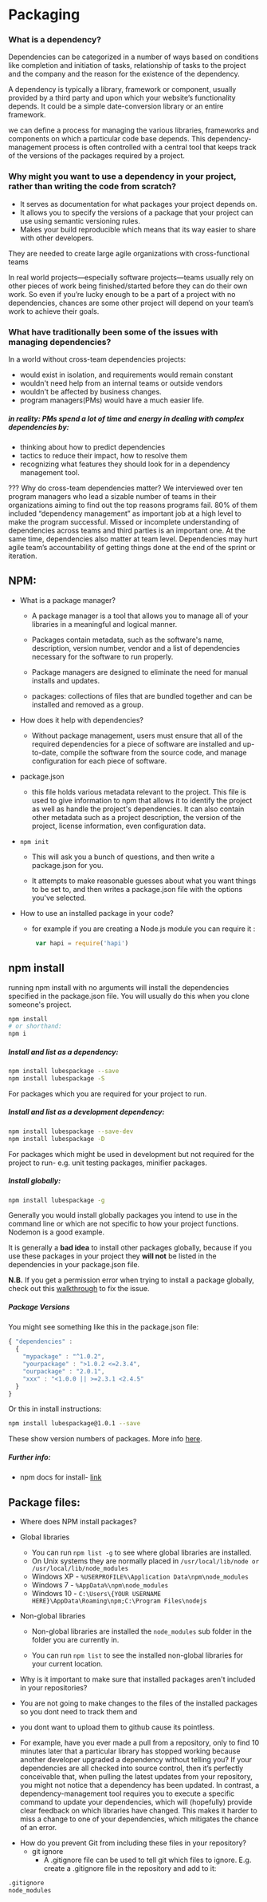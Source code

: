 # Packaging

### What is a dependency?
Dependencies can be categorized in a number of ways based on conditions like completion and initiation of tasks, relationship of tasks to the project and the company and the reason for the existence of the dependency.

A dependency is typically a library, framework or component, usually provided by a third party and upon which your website’s functionality depends. It could be a simple date-conversion library or an entire framework.

we can define a process for managing the various libraries, frameworks and components on which a particular code base depends. This dependency-management process is often controlled with a central tool that keeps track of the versions of the packages required by a project.


### Why might you want to use a dependency in your project, rather than writing the code from scratch?
* It serves as documentation for what packages your project depends on.
* It allows you to specify the versions of a package that your project can use using semantic versioning rules.
* Makes your build reproducible which means that its way easier to share with other developers.

They are needed to create large agile organizations with cross-functional teams

In real world projects—especially software projects—teams usually rely on other pieces of work being finished/started before they can do their own work. So even if you’re lucky enough to be a part of a project with no dependencies, chances are some other project will depend on your team’s work to achieve their goals.


### What have traditionally been some of the issues with managing dependencies?
In a world without cross-team dependencies projects:
* would exist in isolation, and requirements would remain constant
* wouldn't need help from an internal teams or outside vendors
* wouldn't be affected by business changes.
* program managers(PMs) would have a much easier life.

##### in reality: PMs spend a lot of time and energy in dealing with complex dependencies by:
* thinking about how to predict dependencies
* tactics to reduce their impact, how to resolve them
* recognizing what features they should look for in a dependency management tool.

???
Why do cross-team dependencies matter?
We interviewed over ten program managers who lead a sizable number of teams in their organizations aiming to find out the top reasons programs fail. 80% of them included “dependency management” as important job at a high level to make the program successful. Missed or incomplete understanding of dependencies across teams and third parties is an important one. At the same time, dependencies also matter at team level. Dependencies may hurt agile team’s accountability of getting things done at the end of the sprint or iteration.


## NPM:
 * What is a package manager?

   - A package manager is a tool that allows you to manage all of your libraries in a meaningful and logical manner.

   - Packages contain metadata, such as the software's name, description, version number, vendor and a list of dependencies necessary for the software to run properly.

   - Package managers are designed to eliminate the need for manual installs and updates.
   - packages: collections of files that are bundled together and can be installed and removed as a group.

 * How does it help with dependencies?

   - Without package management, users must ensure that all of the required dependencies for a piece of software are installed and up-to-date, compile the software from the source code, and manage configuration for each piece of software.


 * package.json

   - this file holds various metadata relevant to the project. This file is used to give information to npm that allows it to identify the project as well as handle the project's dependencies. It can also contain other metadata such as a project description, the version of the project, license information, even configuration data.


 * `npm init`

   - This will ask you a bunch of questions, and then write a package.json for you.

   - It attempts to make reasonable guesses about what you want things to be set to, and then writes a package.json file with the options you've selected.

 * How to use an installed package in your code?

   - for example if you are creating a Node.js module you can require it :

     ``` js
      var hapi = require('hapi')
      ```


## npm install
running npm install with no arguments will install the dependencies specified in the package.json file. You will usually do this when you clone someone's project.
```bash
npm install
# or shorthand:
npm i
```

##### Install and list as a dependency:
```bash
npm install lubespackage --save
npm install lubespackage -S
```
For packages which you are required for your project to run.


##### Install and list as a development dependency:
```bash
npm install lubespackage --save-dev
npm install lubespackage -D
```
For packages which might be used in development but not required for the project to run- e.g. unit testing packages, minifier packages.

##### Install globally:
```bash
npm install lubespackage -g
```
Generally you would install globally packages you intend to use in the command line or which are not specific to how your project functions. Nodemon is a good example.

It is generally a __bad idea__ to install other packages globally, because if you use these packages in your project they __will not__ be listed in the dependencies in your package.json file.

__N.B.__ If you get a permission error when trying to install a package globally, check out this [walkthrough](https://docs.npmjs.com/getting-started/fixing-npm-permissions) to fix the issue.

##### Package Versions
You might see something like this in the package.json file:
```js
{ "dependencies" :
  {
    "mypackage" : "^1.0.2",
    "yourpackage" : ">1.0.2 <=2.3.4",
    "ourpackage" : "2.0.1",
    "xxx" : "<1.0.0 || >=2.3.1 <2.4.5"
  }
}
```
Or this in install instructions:
```bash
npm install lubespackage@1.0.1 --save
```

These show version numbers of packages. More info [here](https://docs.npmjs.com/files/package.json#dependencies).

##### Further info:
- npm docs for install- [link](https://docs.npmjs.com/cli/install)


## Package files:
 * Where does NPM install packages?

  - Global libraries
    - You can run `npm list -g` to see where global libraries are installed.
    - On Unix systems they are normally placed in `/usr/local/lib/node or /usr/local/lib/node_modules`
    - Windows XP - `%USERPROFILE%\Application Data\npm\node_modules`
    - Windows 7 - `%AppData%\npm\node_modules`
    - Windows 10 - `C:\Users\{YOUR USERNAME HERE}\AppData\Roaming\npm;C:\Program Files\nodejs`

  - Non-global libraries
    - Non-global libraries are installed the `node_modules` sub folder in the folder you are currently in.

    - You can run `npm list` to see the installed non-global libraries for your current location.  

 *  Why is it important to make sure that installed packages aren't included in your repositories?

   - You are not going to make changes to the files of the installed packages so you dont need to track them and

   - you dont want to upload them to github cause its pointless.
   - For example, have you ever made a pull from a repository, only to find 10 minutes later that a particular library has stopped working because another developer upgraded a dependency without telling you? If your dependencies are all checked into source control, then it’s perfectly conceivable that, when pulling the latest updates from your repository, you might not notice that a dependency has been updated. In contrast, a dependency-management tool requires you to execute a specific command to update your dependencies, which will (hopefully) provide clear feedback on which libraries have changed. This makes it harder to miss a change to one of your dependencies, which mitigates the chance of an error.

 * How do you prevent Git from including these files in your repository?
    * git ignore
      - A .gitignore file can be used to tell git which files to ignore.
E.g. create a .gitignore file in the repository and add to it:
 ``` bash
 .gitignore
node_modules
```
